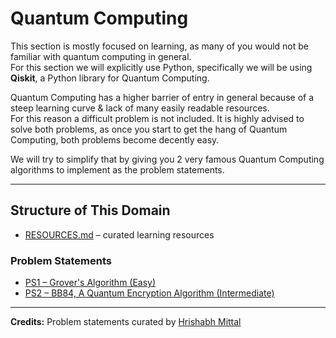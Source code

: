 # Quantum Computing

This section is mostly focused on learning, as many of you would not be familiar with quantum computing in general.  
For this section we will explicitly use Python, specifically we will be using **Qiskit**, a Python library for Quantum Computing.  

Quantum Computing has a higher barrier of entry in general because of a steep learning curve & lack of many easily readable resources.  
For this reason a difficult problem is not included. It is highly advised to solve both problems, as once you start to get the hang of Quantum Computing, both problems become decently easy.  

We will try to simplify that by giving you 2 very famous Quantum Computing algorithms to implement as the problem statements.  

---

## Structure of This Domain

- [RESOURCES.md](./RESOURCES.md) – curated learning resources

### Problem Statements

- [PS1 – Grover's Algorithm (Easy)](./PS1.md)  
- [PS2 – BB84, A Quantum Encryption Algorithm (Intermediate)](./PS2.md)

---

**Credits:** Problem statements curated by [Hrishabh Mittal](https://github.com/HrishabhMittal)

